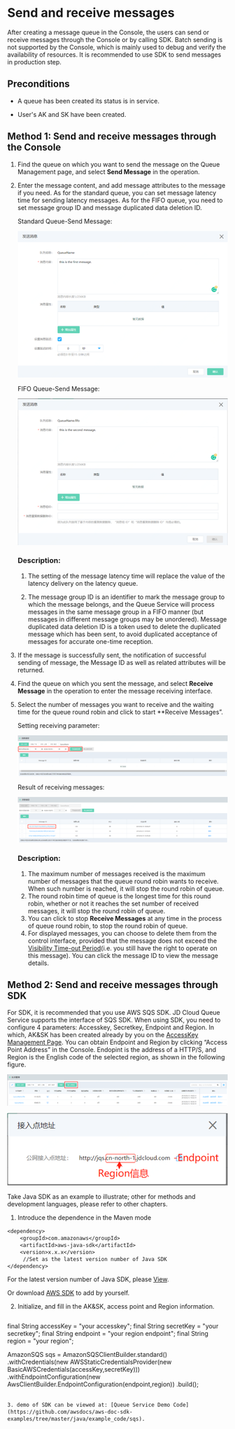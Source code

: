 # Send and receive messages

After creating a message queue in the Console, the users can send or receive messages through the Console or by calling SDK.
Batch sending is not supported by the Console, which is mainly used to debug and verify the availability of resources. It is recommended to use SDK to send messages in production step.



## Preconditions

- A queue has been created its status is in service.

- User's AK and SK have been created.

  

## Method 1: Send and receive messages through the Console

1. Find the queue on which you want to send the message on the Queue Management page, and select **Send Message** in the operation.

2. Enter the message content, and add message attributes to the message if you need. As for the standard queue, you can set message latency time for sending latency messages. As for the FIFO queue, you need to set message group ID and message duplicated data deletion ID.

   Standard Queue-Send Message:

   ![标准发送消息](../../../../image/Internet-Middleware/Queue-Service/入门指南-03.png)

   FIFO Queue-Send Message:

   ![FIFO发送消息](../../../../image/Internet-Middleware/Queue-Service/入门指南-04.png)

   ### Description:

   1. The setting of the message latency time will replace the value of the latency delivery on the latency queue.

   2. The message group ID is an identifier to mark the message group to which the message belongs, and the Queue Service will process messages in the same message group in a FIFO manner (but messages in different message groups may be unordered).    Message duplicated data deletion ID is a token used to delete the duplicated message which has been sent, to avoid duplicated acceptance of messages for accurate one-time reception.

      

3. If the message is successfully sent, the notification of successful sending of message, the Message ID as well as related attributes will be returned.

4. Find the queue on which you sent the message, and select **Receive Message** in the operation to enter the message receiving interface.

5. Select the number of messages you want to receive and the waiting time for the queue round robin and click to start **Receive Messages”.

   Setting receiving parameter:

   ![接收参数](../../../../image/Internet-Middleware/Queue-Service/入门指南-05.png)

   Result of receiving messages:

   ![接收结果](../../../../image/Internet-Middleware/Queue-Service/入门指南-06.png)

   ### Description:

   1. The maximum number of messages received is the maximum number of messages that the queue round robin wants to receive. When such number is reached, it will stop the round robin of queue.
   2. The round robin time of queue is the longest time for this round robin, whether or not it reaches the set number of received messages, it will stop the round robin of queue.
   3. You can click to stop **Receive Messages** at any time in the process of queue round robin, to stop the round robin of queue.
   4. For displayed messages, you can choose to delete them from the control interface, provided that the message does not exceed the [Visibility Time-out Period](../Introduction/Core-Concepts.md)(i.e. you still have the right to operate on this message). You can click the message ID to view the message details.

   



## Method 2: Send and receive messages through SDK

For SDK, it is recommended that you use AWS SQS SDK. JD Cloud Queue Service supports the interface of SQS SDK. When using SDK, you need to configure 4 parameters: Accesskey, Secretkey, Endpoint and Region. In which, AK&SK has been created already by you on the [AccessKey Management Page](https://uc.jdcloud.com/account/accesskey). You can obtain Endpoint and Region by clicking “Access Point Address” in the Console. Endopint is the address of a HTTP/S, and Region is the English code of the selected region, as shown in the following figure.

![接入点地址](../../../../image/Internet-Middleware/Queue-Service/入门指南-07.png)

![地址信息](../../../../image/Internet-Middleware/Queue-Service/入门指南-08.png)





Take Java SDK as an example to illustrate; other for methods and development languages, please refer to other chapters.

1. Introduce the dependence in the Maven mode

```
<dependency>  
    <groupId>com.amazonaws</groupId>  
    <artifactId>aws-java-sdk</artifactId>  
    <version>x.x.x</version>      
     //Set as the latest version number of Java SDK 
</dependency>
```

For the latest version number of Java SDK, please [View](https://mvnrepository.com/artifact/com.amazonaws/aws-java-sdk).

Or download [AWS SDK](https://aws.amazon.com/cn/sdk-for-java/) to add by yourself.

2. Initialize, and fill in the AK&SK, access point and Region information.

   ```Java
   
  final String accessKey = "your accesskey";
  final String secretKey = "your secretkey";
  final String endpoint = "your region endpoint";
  final String region = "your region";
   
  AmazonSQS sqs = AmazonSQSClientBuilder.standard()
                  .withCredentials(new AWSStaticCredentialsProvider(new BasicAWSCredentials(accessKey,secretKey)))
                  .withEndpointConfiguration(new AwsClientBuilder.EndpointConfiguration(endpoint,region))
                  .build();
                  
   ```

3. demo of SDK can be viewed at: [Queue Service Demo Code](https://github.com/awsdocs/aws-doc-sdk-examples/tree/master/java/example_code/sqs).
